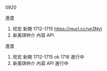 0920

進度

1. 旺宏 新開 1712-1715 https://reurl.cc/ye3Nyl
2. 新美琪仲介 內容 API

進度

1. 旺宏 新開 1712-1715 ok 1716 進行中
2. 新美琪仲介 內容 API 進行中
